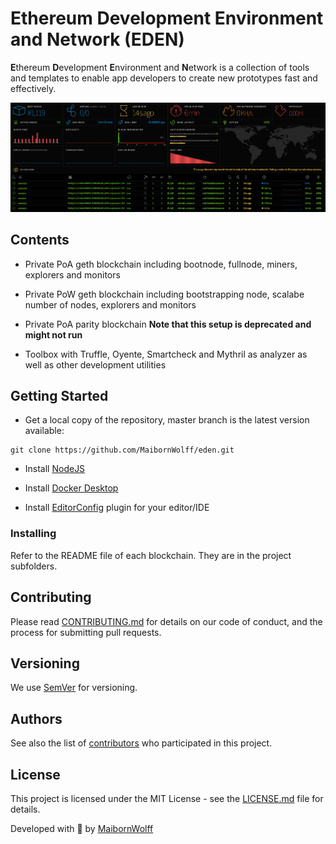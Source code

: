 # Ethereum Development Environment and Network (EDEN)

**E**thereum **D**evelopment **E**nvironment and **N**etwork is a collection of tools and templates to enable app developers to create new prototypes fast and effectively.

![Screenshot of the EDEN dashboard](/docs/images/dashboard.png)

## Contents

- Private PoA geth blockchain including bootnode, fullnode, miners, explorers and monitors

- Private PoW geth blockchain including bootstrapping node, scalabe number of nodes, explorers and monitors

- Private PoA parity blockchain **Note that this setup is deprecated and might not run**

- Toolbox with Truffle, Oyente, Smartcheck and Mythril as analyzer as well as other development utilities

## Getting Started

- Get a local copy of the repository, master branch is the latest version available:

```
git clone https://github.com/MaibornWolff/eden.git
```

- Install [NodeJS](https://nodejs.org)

- Install [Docker Desktop](https://www.docker.com/products/docker-desktop)

- Install [EditorConfig](https://editorconfig.org/#download) plugin for your editor/IDE

### Installing

Refer to the README file of each blockchain. They are in the project subfolders.

## Contributing

Please read [CONTRIBUTING.md](CONTRIBUTING.md) for details on our code of conduct, and the process for submitting pull requests.

## Versioning

We use [SemVer](http://semver.org) for versioning.

## Authors

See also the list of [contributors](https://github.com/MaibornWolff/eden/contributors) who participated in this project.

## License

This project is licensed under the MIT License - see the [LICENSE.md](LICENSE.md) file for details.

Developed with :green_heart: by [MaibornWolff](https://www.maibornwolff.de)
